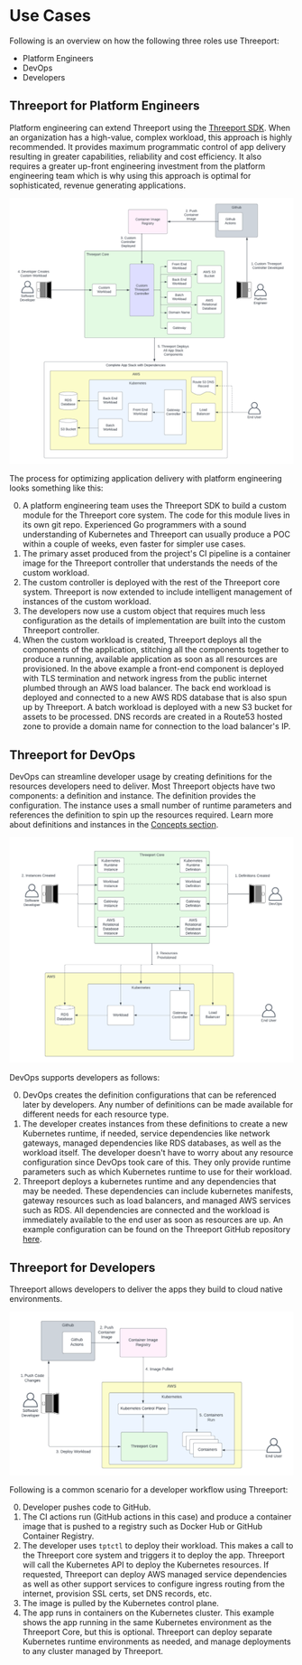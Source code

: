 # Use Cases

Following is an overview on how the following three roles use Threeport:

* Platform Engineers
* DevOps
* Developers

## Threeport for Platform Engineers

Platform engineering can extend Threeport using the [Threeport
SDK](../sdk/sdk-intro.md).  When an
organization has a high-value, complex workload, this approach is highly
recommended.  It provides maximum programmatic control of app delivery resulting
in greater capabilities, reliability and cost efficiency.  It also requires a
greater up-front engineering investment from the platform engineering team which
is why using this approach is optimal for sophisticated, revenue generating
applications.

![Threeport for Platform Engineers](../img/ThreeportForPlatformEngineers.png)

The process for optimizing application delivery with platform engineering looks
something like this:

0. A platform engineering team uses the Threeport SDK to build a custom module for the
   Threeport core system.  The code for this module lives in its own
   git repo.  Experienced Go programmers with a sound understanding of
   Kubernetes and Threeport can usually produce a POC within a couple of weeks,
   even faster for simpler use cases.
0. The primary asset produced from the project's CI pipeline is a container
   image for the Threeport controller that understands the needs of the custom
   workload.
0. The custom controller is deployed with the rest of the Threeport core
   system.  Threeport is now extended to include intelligent management of
   instances of the custom workload.
0. The developers now use a custom object that requires much less configuration
   as the details of implementation are built into the custom Threeport
   controller.
0. When the custom workload is created, Threeport deploys all the components of
   the application, stitching all the components together to produce a running,
   available application as soon as all resources are provisioned.  In the above
   example a front-end component is deployed with TLS termination and network
   ingress from the public internet plumbed through an AWS load balancer.  The
   back end workload is deployed and connected to a new AWS RDS database that is
   also spun up by Threeport.  A batch workload is deployed with a new S3 bucket
   for assets to be processed.  DNS records are created in a Route53 hosted zone
   to provide a domain name for connection to the load balancer's IP.

## Threeport for DevOps

DevOps can streamline developer usage by creating definitions for the resources
developers need to deliver.  Most Threeport objects have two components: a
definition and instance.  The definition provides the configuration.  The
instance uses a small number of runtime parameters and references the definition
to spin up the resources required.  Learn more about definitions and instances
in the [Concepts section](definitions-instances.md).

![Threeport for DevOps](../img/ThreeportForDevOps.png)

DevOps supports developers as follows:

0. DevOps creates the definition configurations that can be referenced later by
   developers.  Any number of definitions can be made available for different
   needs for each resource type.
0. The developer creates instances from these definitions to create a new
   Kubernetes runtime, if needed, service dependencies like network gateways,
   managed dependencies like RDS databases, as well as the workload itself.  The
   developer doesn't have to worry about any resource configuration since DevOps
   took care of this.  They only provide runtime parameters such as which
   Kubernetes runtime to use for their workload.
0. Threeport deploys a kubernetes runtime and any dependencies that may be
   needed. These dependencies can include kubernetes manifests, gateway
   resources such as load balancers, and managed AWS services such as RDS.  All
   dependencies are connected and the workload is immediately available to the
   end user as soon as resources are up. An example configuration can be found
   on the Threeport GitHub repository
   [here](https://github.com/threeport/threeport/blob/main/samples/workload/wordpress-workload-remote.yaml).

## Threeport for Developers

Threeport allows developers to deliver the apps they build to cloud native
environments.

![Threeport for Devs](../img/ThreeportForDevs.png)

Following is a common scenario for a developer workflow using Threeport:

0. Developer pushes code to GitHub.
0. The CI actions run (GitHub actions in this case) and produce a container image that is
   pushed to a registry such as Docker Hub or GitHub Container Registry.
0. The developer uses `tptctl` to deploy their workload.  This makes a call to
   the Threeport core system and triggers it to deploy the app.
   Threeport will call the Kubernetes API to deploy the Kubernetes resources.
   If requested, Threeport can deploy AWS managed service dependencies as well
   as other support services to configure ingress routing from the internet,
   provision SSL certs, set DNS records, etc.
0. The image is pulled by the Kubernetes control plane.
0. The app runs in containers on the Kubernetes cluster.  This example shows
   the app running in the same Kubernetes environment as the Threeport Core,
   but this is optional.  Threeport can deploy separate Kubernetes
   runtime environments as needed, and manage deployments to any cluster managed
   by Threeport.

